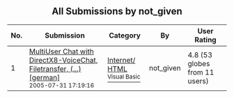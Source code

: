 ﻿<div align="center">

## All Submissions by not\_given

</div>

No.  | Submission | Category | By   | User Rating
---- | ---------- | -------- | ---- | -----------
1 | [MultiUser Chat with DirectX8\-VoiceChat, Filetransfer, \(\.\.\.\) \[german\]<br /><sup>2005-07-31 17:19:16</sup>](https://github.com/Planet-Source-Code/not-given-multiuser-chat-with-directx8-voicechat-filetransfer-german__1-62012) | [Internet/ HTML<br /><sup>Visual Basic</sup>](../ByCategory/internet-html__1-34.md) | not\_given | 4.8 (53 globes from 11 users)
